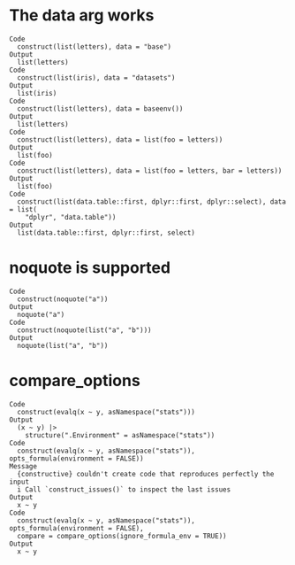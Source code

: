 # The data arg works

    Code
      construct(list(letters), data = "base")
    Output
      list(letters)
    Code
      construct(list(iris), data = "datasets")
    Output
      list(iris)
    Code
      construct(list(letters), data = baseenv())
    Output
      list(letters)
    Code
      construct(list(letters), data = list(foo = letters))
    Output
      list(foo)
    Code
      construct(list(letters), data = list(foo = letters, bar = letters))
    Output
      list(foo)
    Code
      construct(list(data.table::first, dplyr::first, dplyr::select), data = list(
        "dplyr", "data.table"))
    Output
      list(data.table::first, dplyr::first, select)

# noquote is supported

    Code
      construct(noquote("a"))
    Output
      noquote("a")
    Code
      construct(noquote(list("a", "b")))
    Output
      noquote(list("a", "b"))

# compare_options

    Code
      construct(evalq(x ~ y, asNamespace("stats")))
    Output
      (x ~ y) |>
        structure(".Environment" = asNamespace("stats"))
    Code
      construct(evalq(x ~ y, asNamespace("stats")), opts_formula(environment = FALSE))
    Message
      {constructive} couldn't create code that reproduces perfectly the input
      i Call `construct_issues()` to inspect the last issues
    Output
      x ~ y
    Code
      construct(evalq(x ~ y, asNamespace("stats")), opts_formula(environment = FALSE),
      compare = compare_options(ignore_formula_env = TRUE))
    Output
      x ~ y

